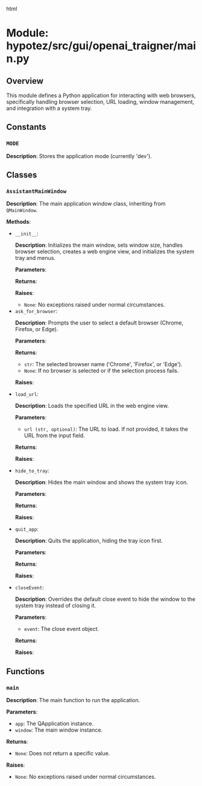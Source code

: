 html
<h1>Module: hypotez/src/gui/openai_trаigner/main.py</h1>

<h2>Overview</h2>
<p>This module defines a Python application for interacting with web browsers, specifically handling browser selection, URL loading, window management, and integration with a system tray.</p>

<h2>Constants</h2>

<h3><code>MODE</code></h3>
<p><strong>Description</strong>: Stores the application mode (currently 'dev').</p>


<h2>Classes</h2>

<h3><code>AssistantMainWindow</code></h3>
<p><strong>Description</strong>: The main application window class, inheriting from <code>QMainWindow</code>.</p>

<p><strong>Methods</strong>:</p>
<ul>
<li><code>__init__</code>:
    <p><strong>Description</strong>: Initializes the main window, sets window size, handles browser selection, creates a web engine view, and initializes the system tray and menus.</p>
    <p><strong>Parameters</strong>:</p>
    <ul>
    </ul>
    <p><strong>Returns</strong>:</p>
    <ul>
    </ul>
    <p><strong>Raises</strong>:</p>
    <ul>
        <li><code>None</code>: No exceptions raised under normal circumstances.</li>
    </ul>
</li>
<li><code>ask_for_browser</code>:
    <p><strong>Description</strong>: Prompts the user to select a default browser (Chrome, Firefox, or Edge).</p>
    <p><strong>Parameters</strong>:</p>
    <ul>
    </ul>
    <p><strong>Returns</strong>:</p>
    <ul>
        <li><code>str</code>: The selected browser name ('Chrome', 'Firefox', or 'Edge').</li>
        <li><code>None</code>: If no browser is selected or if the selection process fails.</li>
    </ul>
    <p><strong>Raises</strong>:</p>
    <ul>
    </ul>
</li>
<li><code>load_url</code>:
    <p><strong>Description</strong>: Loads the specified URL in the web engine view.</p>
    <p><strong>Parameters</strong>:</p>
    <ul>
        <li><code>url (str, optional)</code>: The URL to load. If not provided, it takes the URL from the input field.</li>
    </ul>
    <p><strong>Returns</strong>:</p>
    <ul>
    </ul>
    <p><strong>Raises</strong>:</p>
    <ul>
    </ul>
</li>
<li><code>hide_to_tray</code>:
    <p><strong>Description</strong>: Hides the main window and shows the system tray icon.</p>
    <p><strong>Parameters</strong>:</p>
    <ul>
    </ul>
    <p><strong>Returns</strong>:</p>
    <ul>
    </ul>
    <p><strong>Raises</strong>:</p>
    <ul>
    </ul>
</li>
<li><code>quit_app</code>:
    <p><strong>Description</strong>: Quits the application, hiding the tray icon first.</p>
    <p><strong>Parameters</strong>:</p>
    <ul>
    </ul>
    <p><strong>Returns</strong>:</p>
    <ul>
    </ul>
    <p><strong>Raises</strong>:</p>
    <ul>
    </ul>
</li>
<li><code>closeEvent</code>:
    <p><strong>Description</strong>: Overrides the default close event to hide the window to the system tray instead of closing it.</p>
    <p><strong>Parameters</strong>:</p>
    <ul>
        <li><code>event</code>: The close event object.</li>
    </ul>
    <p><strong>Returns</strong>:</p>
    <ul>
    </ul>
    <p><strong>Raises</strong>:</p>
    <ul>
    </ul>
</li>
</ul>


<h2>Functions</h2>


<h3><code>main</code></h3>

<p><strong>Description</strong>: The main function to run the application.</p>

<p><strong>Parameters</strong>:</p>
<ul>
<li><code>app</code>: The QApplication instance.</li>
<li><code>window</code>: The main window instance.</li>
</ul>

<p><strong>Returns</strong>:</p>
<ul>
<li><code>None</code>: Does not return a specific value.</li>
</ul>

<p><strong>Raises</strong>:</p>
<ul>
<li><code>None</code>: No exceptions raised under normal circumstances.</li>
</ul>